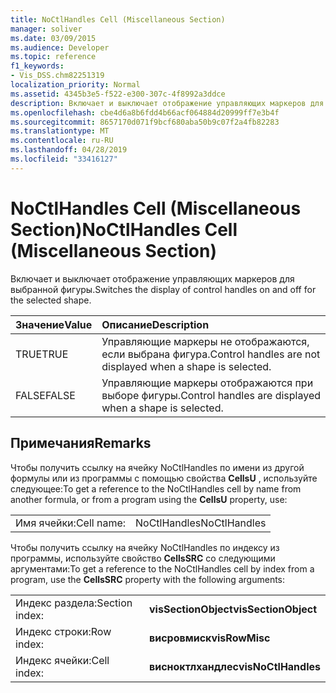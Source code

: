 ```yaml
---
title: NoCtlHandles Cell (Miscellaneous Section)
manager: soliver
ms.date: 03/09/2015
ms.audience: Developer
ms.topic: reference
f1_keywords:
- Vis_DSS.chm82251319
localization_priority: Normal
ms.assetid: 4345b3e5-f522-e300-307c-4f8992a3ddce
description: Включает и выключает отображение управляющих маркеров для выбранной фигуры.
ms.openlocfilehash: cbe4d6a8b6fdd4b66acf064884d20999ff7e3b4f
ms.sourcegitcommit: 8657170d071f9bcf680aba50b9c07f2a4fb82283
ms.translationtype: MT
ms.contentlocale: ru-RU
ms.lasthandoff: 04/28/2019
ms.locfileid: "33416127"
---
```

# <a name="noctlhandles-cell-miscellaneous-section"></a><span data-ttu-id="52a45-103">NoCtlHandles Cell (Miscellaneous Section)</span><span class="sxs-lookup"><span data-stu-id="52a45-103">NoCtlHandles Cell (Miscellaneous Section)</span></span>

<span data-ttu-id="52a45-104">Включает и выключает отображение управляющих маркеров для выбранной фигуры.</span><span class="sxs-lookup"><span data-stu-id="52a45-104">Switches the display of control handles on and off for the selected shape.</span></span>
  
|<span data-ttu-id="52a45-105">**Значение**</span><span class="sxs-lookup"><span data-stu-id="52a45-105">**Value**</span></span>|<span data-ttu-id="52a45-106">**Описание**</span><span class="sxs-lookup"><span data-stu-id="52a45-106">**Description**</span></span>|
|:-----|:-----|
| <span data-ttu-id="52a45-107">TRUE</span><span class="sxs-lookup"><span data-stu-id="52a45-107">TRUE</span></span>  <br/> | <span data-ttu-id="52a45-108">Управляющие маркеры не отображаются, если выбрана фигура.</span><span class="sxs-lookup"><span data-stu-id="52a45-108">Control handles are not displayed when a shape is selected.</span></span>  <br/> |
| <span data-ttu-id="52a45-109">FALSE</span><span class="sxs-lookup"><span data-stu-id="52a45-109">FALSE</span></span>  <br/> | <span data-ttu-id="52a45-110">Управляющие маркеры отображаются при выборе фигуры.</span><span class="sxs-lookup"><span data-stu-id="52a45-110">Control handles are displayed when a shape is selected.</span></span>  <br/> |
   
## <a name="remarks"></a><span data-ttu-id="52a45-111">Примечания</span><span class="sxs-lookup"><span data-stu-id="52a45-111">Remarks</span></span>

<span data-ttu-id="52a45-112">Чтобы получить ссылку на ячейку NoCtlHandles по имени из другой формулы или из программы с помощью свойства **CellsU** , используйте следующее:</span><span class="sxs-lookup"><span data-stu-id="52a45-112">To get a reference to the NoCtlHandles cell by name from another formula, or from a program using the **CellsU** property, use:</span></span> 
  
|||
|:-----|:-----|
| <span data-ttu-id="52a45-113">Имя ячейки:</span><span class="sxs-lookup"><span data-stu-id="52a45-113">Cell name:</span></span>  <br/> | <span data-ttu-id="52a45-114">NoCtlHandles</span><span class="sxs-lookup"><span data-stu-id="52a45-114">NoCtlHandles</span></span>  <br/> |
   
<span data-ttu-id="52a45-115">Чтобы получить ссылку на ячейку NoCtlHandles по индексу из программы, используйте свойство **CellsSRC** со следующими аргументами:</span><span class="sxs-lookup"><span data-stu-id="52a45-115">To get a reference to the NoCtlHandles cell by index from a program, use the **CellsSRC** property with the following arguments:</span></span> 
  
|||
|:-----|:-----|
| <span data-ttu-id="52a45-116">Индекс раздела:</span><span class="sxs-lookup"><span data-stu-id="52a45-116">Section index:</span></span>  <br/> |<span data-ttu-id="52a45-117">**visSectionObject**</span><span class="sxs-lookup"><span data-stu-id="52a45-117">**visSectionObject**</span></span> <br/> |
| <span data-ttu-id="52a45-118">Индекс строки:</span><span class="sxs-lookup"><span data-stu-id="52a45-118">Row index:</span></span>  <br/> |<span data-ttu-id="52a45-119">**висровмиск**</span><span class="sxs-lookup"><span data-stu-id="52a45-119">**visRowMisc**</span></span> <br/> |
| <span data-ttu-id="52a45-120">Индекс ячейки:</span><span class="sxs-lookup"><span data-stu-id="52a45-120">Cell index:</span></span>  <br/> |<span data-ttu-id="52a45-121">**висноктлхандлес**</span><span class="sxs-lookup"><span data-stu-id="52a45-121">**visNoCtlHandles**</span></span> <br/> |
   

